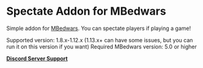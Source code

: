 # Spectate Addon for MBedwars

Simple addon for [MBedwars](https://mbedwars.com/product/marcelys-bedwars). You can spectate players if playing a game!

Supported version: 1.8.x-1.12.x (1.13.x+ can have some issues, but you can run it on this version if you want)
Required MBedwars version: 5.0 or higher

**[Discord Server Support](https://discord.gg/UzfHG2PYTh)**

